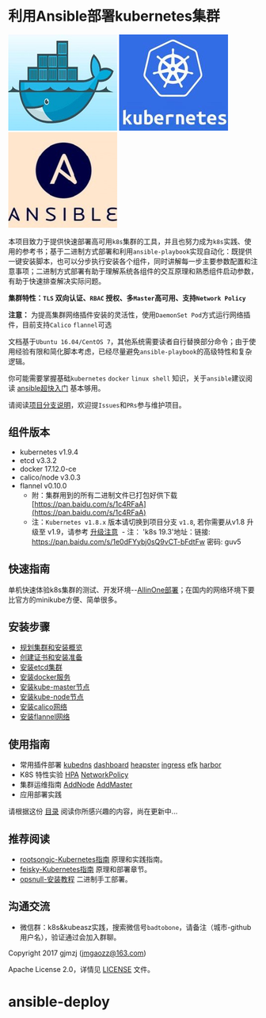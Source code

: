 # 利用Ansible部署kubernetes集群

![docker](./pics/docker.jpg) ![kube](./pics/kube.jpg) ![ansible](./pics/ansible.jpg)

本项目致力于提供快速部署高可用`k8s`集群的工具，并且也努力成为`k8s`实践、使用的参考书；基于二进制方式部署和利用`ansible-playbook`实现自动化：既提供一键安装脚本，也可以分步执行安装各个组件，同时讲解每一步主要参数配置和注意事项；二进制方式部署有助于理解系统各组件的交互原理和熟悉组件启动参数，有助于快速排查解决实际问题。

**集群特性：`TLS` 双向认证、`RBAC` 授权、多`Master`高可用、支持`Network Policy`**

**注意：** 为提高集群网络插件安装的灵活性，使用`DaemonSet Pod`方式运行网络插件，目前支持`Calico` `flannel`可选

文档基于`Ubuntu 16.04/CentOS 7`，其他系统需要读者自行替换部分命令；由于使用经验有限和简化脚本考虑，已经尽量避免`ansible-playbook`的高级特性和复杂逻辑。

你可能需要掌握基础`kubernetes` `docker` `linux shell` 知识，关于`ansible`建议阅读 [ansible超快入门](http://weiweidefeng.blog.51cto.com/1957995/1895261) 基本够用。

请阅读[项目分支说明](branch.md)，欢迎提`Issues`和`PRs`参与维护项目。

## 组件版本

- kubernetes	v1.9.4
- etcd		v3.3.2
- docker	17.12.0-ce
- calico/node	v3.0.3
- flannel	v0.10.0
  - 附：集群用到的所有二进制文件已打包好供下载 [https://pan.baidu.com/s/1c4RFaA](https://pan.baidu.com/s/1c4RFaA)
  - 注：`Kubernetes v1.8.x` 版本请切换到项目分支 `v1.8`, 若你需要从v1.8 升级至 v1.9，请参考 [升级注意](docs/upgrade.md)
  - 注： 'k8s 19.3'地址：链接: https://pan.baidu.com/s/1e0dFYybj0sQ9vCT-bFdtFw 密码: guv5
## 快速指南

单机快速体验k8s集群的测试、开发环境--[AllinOne部署](docs/quickStart.md)；在国内的网络环境下要比官方的minikube方便、简单很多。

## 安装步骤

- [规划集群和安装概览](docs/00-集群规划和基础参数设定.md)
- [创建证书和安装准备](docs/01-创建CA证书和环境配置.md)
- [安装etcd集群](docs/02-安装etcd集群.md)
- [安装docker服务](docs/04-安装docker服务.md)
- [安装kube-master节点](docs/05-安装kube-master节点.md)
- [安装kube-node节点](docs/06-安装kube-node节点.md)
- [安装calico网络](docs/07-安装calico网络组件.md)
- [安装flannel网络](docs/07-安装flannel网络组件.md)

## 使用指南

- 常用插件部署  [kubedns](docs/guide/kubedns.md) [dashboard](docs/guide/dashboard.md) [heapster](docs/guide/heapster.md) [ingress](docs/guide/ingress.md) [efk](docs/guide/efk.md) [harbor](docs/guide/harbor.md)
- K8S 特性实验  [HPA](docs/guide/hpa.md) [NetworkPolicy](docs/guide/networkpolicy.md)
- 集群运维指南 [AddNode](docs/guide/op/AddNode.md) [AddMaster](docs/guide/op/AddMaster.md)
- 应用部署实践

请根据这份 [目录](docs/guide/index.md) 阅读你所感兴趣的内容，尚在更新中...

## 推荐阅读

- [rootsongjc-Kubernetes指南](https://github.com/rootsongjc/kubernetes-handbook) 原理和实践指南。
- [feisky-Kubernetes指南](https://github.com/feiskyer/kubernetes-handbook/blob/master/zh/SUMMARY.md) 原理和部署章节。
- [opsnull-安装教程](https://github.com/opsnull/follow-me-install-kubernetes-cluster) 二进制手工部署。

## 沟通交流

- 微信群：k8s&kubeasz实践，搜索微信号`badtobone`，请备注（城市-github用户名），验证通过会加入群聊。

Copyright 2017 gjmzj (jmgaozz@163.com)

Apache License 2.0，详情见 [LICENSE](LICENSE) 文件。

# ansible-deploy

